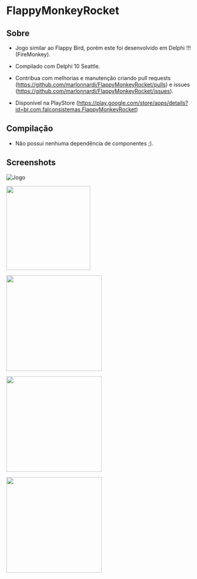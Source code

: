 # FlappyMonkeyRocket

## Sobre

  * Jogo similar ao Flappy Bird, porém este foi desenvolvido em Delphi !!! (FireMonkey).
  
  * Compilado com Delphi 10 Seattle.
  
  * Contribua com melhorias e manutenção criando pull requests (https://github.com/marlonnardi/FlappyMonkeyRocket/pulls) e issues (https://github.com/marlonnardi/FlappyMonkeyRocket/issues).
  
  * Disponível na PlayStore (https://play.google.com/store/apps/details?id=br.com.falconsistemas.FlappyMonkeyRocket)

## Compilação

  * Não possui nenhuma dependência de componentes ;).

## Screenshots

![Jogo](Imagens/monkey/flappymonkeyrocket144.png)

<p align="left">
  <img src="https://raw.githubusercontent.com/marlonnardi/FlappyMonkeyRocket/master/Imagens/monkey/flappymonkeyrocket144.png"height="220px" style="margin: 0 auto;"/>
</p>

<p align="left">
  <img src="https://raw.githubusercontent.com/marlonnardi/FlappyMonkeyRocket/master/Imagens/monkey/Screenshot_20160506-161025.png"height="250px" style="margin: 0 auto;"/>
</p>

<p align="left">
  <img src="https://raw.githubusercontent.com/marlonnardi/FlappyMonkeyRocket/master/Imagens/monkey/Screenshot_20160506-161036.png"height="250px" style="margin: 0 auto;"/>
</p>

<p align="left">
  <img src="https://raw.githubusercontent.com/marlonnardi/FlappyMonkeyRocket/master/Imagens/monkey/Screenshot_20160506-161016.png"height="250px" style="margin: 0 auto;"/>
</p>
